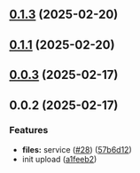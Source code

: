 

## [0.1.3](https://github.com/atls/services/compare/@atls/services-gateway-upload-types@0.1.1...@atls/services-gateway-upload-types@0.1.3) (2025-02-20)






## [0.1.1](https://github.com/atls/services/compare/@atls/services-gateway-upload-types@0.0.3...@atls/services-gateway-upload-types@0.1.1) (2025-02-20)






## [0.0.3](https://github.com/atls/services/compare/@atls/services-gateway-upload-types@0.0.2...@atls/services-gateway-upload-types@0.0.3) (2025-02-17)






## 0.0.2 (2025-02-17)


### Features


* **files:** service ([#28](https://github.com/atls/services/issues/28)) ([57b6d12](https://github.com/atls/services/commit/57b6d12893d5c10065506e347b1b13715b2f8c36))
* init upload ([a1feeb2](https://github.com/atls/services/commit/a1feeb26234a52a67388d2a551ef0afc60460c07))


